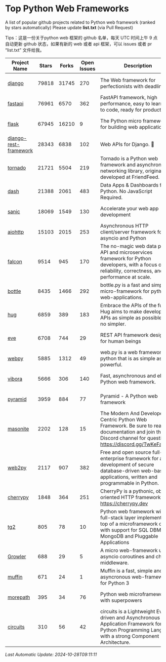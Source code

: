 # Top Python Web Frameworks
A list of popular github projects related to Python web framework (ranked by stars automatically)
Please update **list.txt** (via Pull Request)

Tips：这是一份关于python web 框架的 github 名单，每天 UTC 时间上午 9 点自动更新 github 状态，如果有新的 web 或者 api 框架，可以 issues 或者 pr “list.txt” 文件给我。

| Project Name | Stars | Forks | Open Issues | Description | Last Commit |
| ------------ | ----- | ----- | ----------- | ----------- | ----------- |
| [django](https://github.com/django/django) | 79818 | 31745 | 270 | The Web framework for perfectionists with deadlines. | 2024-10-26 09:51:24 |
| [fastapi](https://github.com/fastapi/fastapi) | 76961 | 6570 | 362 | FastAPI framework, high performance, easy to learn, fast to code, ready for production | 2024-10-27 23:31:38 |
| [flask](https://github.com/pallets/flask) | 67945 | 16210 | 9 | The Python micro framework for building web applications. | 2024-10-24 21:54:53 |
| [django-rest-framework](https://github.com/encode/django-rest-framework) | 28343 | 6838 | 102 | Web APIs for Django. 🎸 | 2024-10-23 14:09:36 |
| [tornado](https://github.com/tornadoweb/tornado) | 21721 | 5504 | 219 | Tornado is a Python web framework and asynchronous networking library, originally developed at FriendFeed. | 2024-10-24 14:19:06 |
| [dash](https://github.com/plotly/dash) | 21388 | 2061 | 483 | Data Apps & Dashboards for Python. No JavaScript Required. | 2024-10-23 19:41:35 |
| [sanic](https://github.com/sanic-org/sanic) | 18069 | 1549 | 130 |  Accelerate your web app development  | Build fast. Run fast. | 2024-06-30 12:26:47 |
| [aiohttp](https://github.com/aio-libs/aiohttp) | 15103 | 2015 | 253 | Asynchronous HTTP client/server framework for asyncio and Python | 2024-10-28 08:54:24 |
| [falcon](https://github.com/falconry/falcon) | 9514 | 945 | 170 | The no-magic web data plane API and microservices framework for Python developers, with a focus on reliability, correctness, and performance at scale. | 2024-10-24 14:48:19 |
| [bottle](https://github.com/bottlepy/bottle) | 8435 | 1466 | 292 | bottle.py is a fast and simple micro-framework for python web-applications. | 2024-10-15 07:41:15 |
| [hug](https://github.com/hugapi/hug) | 6859 | 389 | 183 | Embrace the APIs of the future. Hug aims to make developing APIs as simple as possible, but no simpler. | 2023-06-30 13:14:01 |
| [eve](https://github.com/pyeve/eve) | 6708 | 744 | 29 | REST API framework designed for human beings | 2024-10-15 07:27:56 |
| [webpy](https://github.com/webpy/webpy) | 5885 | 1312 | 49 | web.py is a web framework for python that is as simple as it is powerful.  | 2024-04-30 12:34:33 |
| [vibora](https://github.com/vibora-io/vibora) | 5666 | 306 | 140 | Fast, asynchronous and elegant Python web framework. | 2019-02-11 10:54:12 |
| [pyramid](https://github.com/Pylons/pyramid) | 3959 | 884 | 77 | Pyramid - A Python web framework | 2024-06-10 16:09:42 |
| [masonite](https://github.com/MasoniteFramework/masonite) | 2202 | 128 | 15 | The Modern And Developer Centric Python Web Framework. Be sure to read the documentation and join the Discord channel for questions: https://discord.gg/TwKeFahmPZ | 2024-10-25 14:03:14 |
| [web2py](https://github.com/web2py/web2py) | 2117 | 907 | 382 | Free and open source full-stack enterprise framework for agile development of secure database-driven web-based applications, written and programmable in Python. | 2024-10-28 03:23:55 |
| [cherrypy](https://github.com/cherrypy/cherrypy) | 1848 | 364 | 251 | CherryPy is a pythonic, object-oriented HTTP framework.      https://cherrypy.dev | 2024-08-31 10:29:14 |
| [tg2](https://github.com/TurboGears/tg2) | 805 | 78 | 10 | Python web framework with full-stack layer implemented on top of a microframework core with support for SQL DBMS, MongoDB and Pluggable Applications | 2024-03-25 21:31:11 |
| [Growler](https://github.com/pyGrowler/Growler) | 688 | 29 | 5 | A micro web-framework using asyncio coroutines and chained middleware. | 2020-03-08 07:51:41 |
| [muffin](https://github.com/klen/muffin) | 671 | 24 | 1 | Muffin is a fast, simple and asyncronous web-framework for Python 3 | 2024-07-31 16:33:31 |
| [morepath](https://github.com/morepath/morepath) | 395 | 34 | 76 | Python web microframework with superpowers | 2022-05-29 18:09:39 |
| [circuits](https://github.com/circuits/circuits) | 310 | 56 | 42 | circuits is a Lightweight Event driven and Asynchronous Application Framework for the Python Programming Language with a strong Component Architecture. | 2024-04-03 22:38:28 |

*Last Automatic Update: 2024-10-28T09:11:11*
